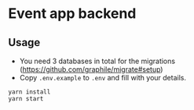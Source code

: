 # Event app backend

## Usage

- You need 3 databases in total for the migrations (https://github.com/graphile/migrate#setup)
- Copy `.env.example` to `.env` and fill with your details.

```
yarn install
yarn start
```
